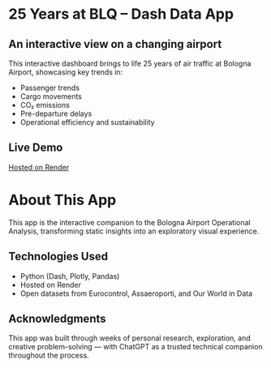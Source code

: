 # 25 Years at BLQ – Dash Data App
## An interactive view on a changing airport

This interactive dashboard brings to life 25 years of air traffic at Bologna Airport, showcasing key trends in:

- Passenger trends
- Cargo movements
- CO₂ emissions
- Pre-departure delays
- Operational efficiency and sustainability

## Live Demo

[Hosted on Render](https://blq-app.onrender.com)

# About This App
This app is the interactive companion to the Bologna Airport Operational Analysis, transforming static insights into an exploratory visual experience.

## Technologies Used

* Python (Dash, Plotly, Pandas)
* Hosted on Render
* Open datasets from Eurocontrol, Assaeroporti, and Our World in Data
  
## Acknowledgments

This app was built through weeks of personal research, exploration, and creative problem-solving — with ChatGPT as a trusted technical companion throughout the process.



